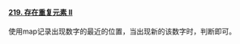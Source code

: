 #### [219. 存在重复元素 II](https://leetcode-cn.com/problems/contains-duplicate-ii/)

使用map记录出现数字的最近的位置，当出现新的该数字时，判断即可。